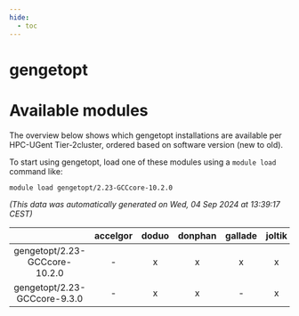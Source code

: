 ```yaml
---
hide:
  - toc
---
```


gengetopt
=========

# Available modules


The overview below shows which gengetopt installations are available per HPC-UGent Tier-2cluster, ordered based on software version (new to old).

To start using gengetopt, load one of these modules using a `module load` command like:

```shell
module load gengetopt/2.23-GCCcore-10.2.0
```

*(This data was automatically generated on Wed, 04 Sep 2024 at 13:39:17 CEST)*  

| |accelgor|doduo|donphan|gallade|joltik|shinx|skitty|
| :---: | :---: | :---: | :---: | :---: | :---: | :---: | :---: |
|gengetopt/2.23-GCCcore-10.2.0|-|x|x|x|x|-|x|
|gengetopt/2.23-GCCcore-9.3.0|-|x|x|-|x|-|x|

